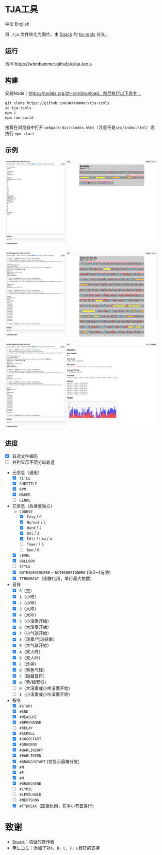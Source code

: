 # TJA工具

中文 [English](README-EN.md)

将 `.tja` 文件转化为图片。由 [Snack](https://github.com/Snack-X) 的 [tja-tools](https://github.com/Snack-X/tja-tools) 分叉。

## 运行

访问 https://whmhammer.github.io/tja-tools

## 构建

安装Node：https://nodejs.org/zh-cn/download，然后执行以下命令：

```
git clone https://github.com/WHMHammer/tja-tools
cd tja-tools
npm i
npm run build
```

接着在浏览器中打开 `webpack-dist/index.html`（注意不是`src/index.html`）或执行 `npm start`

## 示例

![](doc/img/示例.png)

![](doc/img/示例-春节序曲-谱面.png)

![](doc/img/示例-春节序曲-统计.png)

## 进度

- [x] 自选文件编码
- [ ] 并列显示不同分歧轨道
- 元信息（通用）
    - [x] `TITLE`
    - [x] `SUBTITLE`
    - [x] `BPM`
    - [x] `MAKER`
    - [ ] `GENRE`
- 元信息（各难度独立）
    - `COURSE`
        - [x] `Easy` / `0`
        - [x] `Normal` / `1`
        - [x] `Hard` / `2`
        - [x] `Oni` / `3`
        - [x] `Edit` / `Ura` / `4`
        - [ ] `Tower` / `5`
        - [ ] `Dan` / `6`
    - [x] `LEVEL`
    - [x] `BALLOON`
    - [ ] `STYLE`
    - [x] `NOTESDESIGNER0` ~ `NOTESDESIGNER6` (仅0~4有效)
    - [x] `TTROWBEAT`（图像化用，单行最大拍数）
- 音符
    - [x] `0`（空）
    - [x] `1`（小咚）
    - [x] `2`（小咔）
    - [x] `3`（大咚）
    - [x] `4`（大咔）
    - [x] `5`（小滚奏开始）
    - [x] `6`（大滚奏开始）
    - [x] `7`（小气球开始）
    - [x] `8`（滚奏/气球结束）
    - [x] `9`（大气球开始）
    - [x] `A`（双人咚）
    - [x] `B`（双人咔）
    - [x] `C`（炸弹）
    - [x] `D`（紫色气球）
    - [x] `F`（隐藏音符）
    - [x] `G`（紫/绿音符）
    - [ ] `H`（大滚奏或小咚滚奏开始）
    - [ ] `I`（小滚奏或小咔滚奏开始）
- 指令
    - [x] `#START`
    - [x] `#END`
    - [x] `#MEASURE`
    - [x] `#BPMCHANGE`
    - [ ] `#DELAY`
    - [x] `#SCROLL`
    - [x] `#GOGOSTART`
    - [x] `#GOGOEND`
    - [x] `#BARLINEOFF`
    - [x] `#BARLINEON`
    - [x] `#BRANCHSTART` (仅显示最难分支)
    - [x] `#N`
    - [x] `#E`
    - [x] `#M`
    - [x] `#BRANCHEND`
    - [ ] `#LYRIC`
    - [ ] `#LEVELHOLD`
    - [ ] `#NEXTSONG`
    - [x] `#TTBREAK`（图像化用，在本小节首换行）

# 致谢

- [Snack](https://github.com/Snack-X)：项目的原作者
- [申しコミ](https://github.com/0auBSQ)：添加了对`A`、`B`、`C`、`F`、`G`音符的支持
